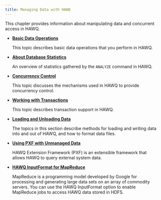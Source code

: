 ```yaml
---
title: Managing Data with HAWQ
---
```


<!--
Licensed to the Apache Software Foundation (ASF) under one
or more contributor license agreements.  See the NOTICE file
distributed with this work for additional information
regarding copyright ownership.  The ASF licenses this file
to you under the Apache License, Version 2.0 (the
"License"); you may not use this file except in compliance
with the License.  You may obtain a copy of the License at

  http://www.apache.org/licenses/LICENSE-2.0

Unless required by applicable law or agreed to in writing,
software distributed under the License is distributed on an
"AS IS" BASIS, WITHOUT WARRANTIES OR CONDITIONS OF ANY
KIND, either express or implied.  See the License for the
specific language governing permissions and limitations
under the License.
-->

This chapter provides information about manipulating data and concurrent access in HAWQ.

-   **[Basic Data Operations](../datamgmt/BasicDataOperations/index.html)**

    This topic describes basic data operations that you perform in HAWQ.

-   **[About Database Statistics](../datamgmt/about_statistics/index.html)**

    An overview of statistics gathered by the `ANALYZE` command in HAWQ.

-   **[Concurrency Control](../datamgmt/ConcurrencyControl/index.html)**

    This topic discusses the mechanisms used in HAWQ to provide concurrency control.

-   **[Working with Transactions](../datamgmt/Transactions/index.html)**

    This topic describes transaction support in HAWQ.

-   **[Loading and Unloading Data](../datamgmt/load/g-loading-and-unloading-data/index.html)**

    The topics in this section describe methods for loading and writing data into and out of HAWQ, and how to format data files.

-   **[Using PXF with Unmanaged Data](../pxf/HawqExtensionFrameworkPXF/index.html)**

    HAWQ Extension Framework (PXF) is an extensible framework that allows HAWQ to query external system data. 

-   **[HAWQ InputFormat for MapReduce](../datamgmt/HAWQInputFormatforMapReduce/index.html)**

    MapReduce is a programming model developed by Google for processing and generating large data sets on an array of commodity servers. You can use the HAWQ InputFormat option to enable MapReduce jobs to access HAWQ data stored in HDFS.


